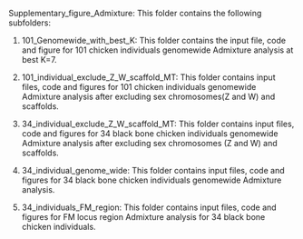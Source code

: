 Supplementary_figure_Admixture: This folder contains the following subfolders:

1. 101_Genomewide_with_best_K: This folder contains the input file, code and figure for 101 chicken individuals genomewide Admixture analysis at best K=7.

2. 101_individual_exclude_Z_W_scaffold_MT: This folder contains input files, code and figures for 101 chicken individuals genomewide Admixture analysis after excluding sex chromosomes(Z and W) and scaffolds.

3. 34_individual_exclude_Z_W_scaffold_MT: This folder contains input files, code and figures for 34 black bone chicken individuals genomewide Admixture analysis after excluding sex chromosomes (Z and W) and scaffolds.

4. 34_individual_genome_wide: This folder contains input files, code and figures for 34 black bone chicken individuals genomewide Admixture analysis.

5. 34_individuals_FM_region: This folder contains input files, code and figures for FM locus region Admixture analysis for 34 black bone chicken individuals.
